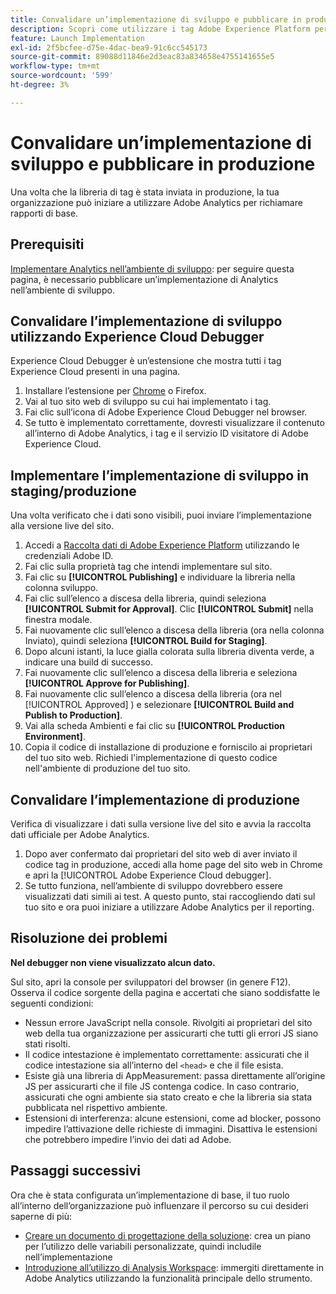 ```yaml
---
title: Convalidare un’implementazione di sviluppo e pubblicare in produzione
description: Scopri come utilizzare i tag Adobe Experience Platform per distribuire Adobe Analytics nell’ambiente di produzione.
feature: Launch Implementation
exl-id: 2f5bcfee-d75e-4dac-bea9-91c6cc545173
source-git-commit: 89088d11846e2d3eac83a834658e4755141655e5
workflow-type: tm+mt
source-wordcount: '599'
ht-degree: 3%

---
```


# Convalidare un’implementazione di sviluppo e pubblicare in produzione

Una volta che la libreria di tag è stata inviata in produzione, la tua organizzazione può iniziare a utilizzare Adobe Analytics per richiamare rapporti di base.

## Prerequisiti

[Implementare Analytics nell’ambiente di sviluppo](deploy-dev.md): per seguire questa pagina, è necessario pubblicare un’implementazione di Analytics nell’ambiente di sviluppo.

## Convalidare l’implementazione di sviluppo utilizzando Experience Cloud Debugger

Experience Cloud Debugger è un’estensione che mostra tutti i tag Experience Cloud presenti in una pagina.

1. Installare l’estensione per [Chrome](https://chrome.google.com/webstore/detail/adobe-experience-platform/bfnnokhpnncpkdmbokanobigaccjkpob) o Firefox.
2. Vai al tuo sito web di sviluppo su cui hai implementato i tag.
3. Fai clic sull’icona di Adobe Experience Cloud Debugger nel browser.
4. Se tutto è implementato correttamente, dovresti visualizzare il contenuto all’interno di Adobe Analytics, i tag e il servizio ID visitatore di Adobe Experience Cloud.

## Implementare l’implementazione di sviluppo in staging/produzione

Una volta verificato che i dati sono visibili, puoi inviare l’implementazione alla versione live del sito.

1. Accedi a [Raccolta dati di Adobe Experience Platform](https://experience.adobe.com/data-collection) utilizzando le credenziali Adobe ID.
1. Fai clic sulla proprietà tag che intendi implementare sul sito.
1. Fai clic su **[!UICONTROL Publishing]** e individuare la libreria nella colonna sviluppo.
1. Fai clic sull’elenco a discesa della libreria, quindi seleziona **[!UICONTROL Submit for Approval]**. Clic **[!UICONTROL Submit]** nella finestra modale.
1. Fai nuovamente clic sull’elenco a discesa della libreria (ora nella colonna Inviato), quindi seleziona **[!UICONTROL Build for Staging]**.
1. Dopo alcuni istanti, la luce gialla colorata sulla libreria diventa verde, a indicare una build di successo.
1. Fai nuovamente clic sull’elenco a discesa della libreria e seleziona **[!UICONTROL Approve for Publishing]**.
1. Fai nuovamente clic sull’elenco a discesa della libreria (ora nel [!UICONTROL Approved] ) e selezionare **[!UICONTROL Build and Publish to Production]**.
1. Vai alla scheda Ambienti e fai clic su **[!UICONTROL Production Environment]**.
1. Copia il codice di installazione di produzione e forniscilo ai proprietari del tuo sito web. Richiedi l&#39;implementazione di questo codice nell&#39;ambiente di produzione del tuo sito.

## Convalidare l’implementazione di produzione

Verifica di visualizzare i dati sulla versione live del sito e avvia la raccolta dati ufficiale per Adobe Analytics.

1. Dopo aver confermato dai proprietari del sito web di aver inviato il codice tag in produzione, accedi alla home page del sito web in Chrome e apri la [!UICONTROL Adobe Experience Cloud debugger].
2. Se tutto funziona, nell’ambiente di sviluppo dovrebbero essere visualizzati dati simili ai test. A questo punto, stai raccogliendo dati sul tuo sito e ora puoi iniziare a utilizzare Adobe Analytics per il reporting.

## Risoluzione dei problemi

**Nel debugger non viene visualizzato alcun dato.**

Sul sito, apri la console per sviluppatori del browser (in genere F12). Osserva il codice sorgente della pagina e accertati che siano soddisfatte le seguenti condizioni:

* Nessun errore JavaScript nella console. Rivolgiti ai proprietari del sito web della tua organizzazione per assicurarti che tutti gli errori JS siano stati risolti.
* Il codice intestazione è implementato correttamente: assicurati che il codice intestazione sia all’interno del `<head>` e che il file esista.
* Esiste già una libreria di AppMeasurement: passa direttamente all’origine JS per assicurarti che il file JS contenga codice. In caso contrario, assicurati che ogni ambiente sia stato creato e che la libreria sia stata pubblicata nel rispettivo ambiente.
* Estensioni di interferenza: alcune estensioni, come ad blocker, possono impedire l’attivazione delle richieste di immagini. Disattiva le estensioni che potrebbero impedire l’invio dei dati ad Adobe.

## Passaggi successivi

Ora che è stata configurata un’implementazione di base, il tuo ruolo all’interno dell’organizzazione può influenzare il percorso su cui desideri saperne di più:

* [Creare un documento di progettazione della soluzione](../prepare/solution-design.md): crea un piano per l’utilizzo delle variabili personalizzate, quindi includile nell’implementazione
* [Introduzione all’utilizzo di Analysis Workspace](/help/analyze/analysis-workspace/home.md): immergiti direttamente in Adobe Analytics utilizzando la funzionalità principale dello strumento.
